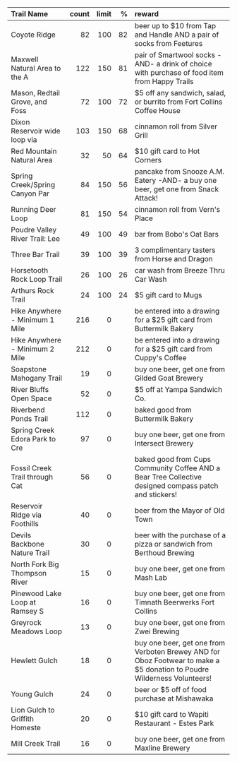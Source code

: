 | Trail Name                     |   count |   limit |   % | reward                                                                                                                  |
|:-------------------------------|--------:|--------:|----:|:------------------------------------------------------------------------------------------------------------------------|
| Coyote Ridge                   |      82 |     100 |  82 | beer up to $10 from Tap and Handle AND a pair of socks from Feetures                                                    |
| Maxwell Natural Area to the A  |     122 |     150 |  81 | pair of Smartwool socks -AND- a drink of choice with purchase of food item from Happy Trails                            |
| Mason, Redtail Grove, and Foss |      72 |     100 |  72 | $5 off any sandwich, salad, or burrito from Fort Collins Coffee House                                                   |
| Dixon Reservoir wide loop via  |     103 |     150 |  68 | cinnamon roll from Silver Grill                                                                                         |
| Red Mountain Natural Area      |      32 |      50 |  64 | $10 gift card to Hot Corners                                                                                            |
| Spring Creek/Spring Canyon Par |      84 |     150 |  56 | pancake from Snooze A.M. Eatery -AND- a buy one beer, get one from Snack Attack!                                        |
| Running Deer Loop              |      81 |     150 |  54 | cinnamon roll from Vern's Place                                                                                         |
| Poudre Valley River Trail: Lee |      49 |     100 |  49 | bar from Bobo's Oat Bars                                                                                                |
| Three Bar Trail                |      39 |     100 |  39 | 3 complimentary tasters from Horse and Dragon                                                                           |
| Horsetooth Rock Loop Trail     |      26 |     100 |  26 | car wash from Breeze Thru Car Wash                                                                                      |
| Arthurs Rock Trail             |      24 |     100 |  24 | $5 gift card to Mugs                                                                                                    |
| Hike Anywhere - Minimum 1 Mile |     216 |       0 |     | be entered into a drawing for a $25 gift card from Buttermilk Bakery                                                    |
| Hike Anywhere - Minimum 2 Mile |     212 |       0 |     | be entered into a drawing for a $25 gift card from Cuppy's Coffee                                                       |
| Soapstone Mahogany Trail       |      19 |       0 |     | buy one beer, get one from Gilded Goat Brewery                                                                          |
| River Bluffs Open Space        |      52 |       0 |     | $5 off at Yampa Sandwich Co.                                                                                            |
| Riverbend Ponds Trail          |     112 |       0 |     | baked good from Buttermilk Bakery                                                                                       |
| Spring Creek Edora Park to Cre |      97 |       0 |     | buy one beer, get one from Intersect Brewery                                                                            |
| Fossil Creek Trail through Cat |      56 |       0 |     | baked good from Cups Community Coffee AND a Bear Tree Collective designed compass patch and stickers!                   |
| Reservoir Ridge via Foothills  |      40 |       0 |     | beer from the Mayor of Old Town                                                                                         |
| Devils Backbone Nature Trail   |      30 |       0 |     | beer with the purchase of a pizza or sandwich from Berthoud Brewing                                                     |
| North Fork Big Thompson River  |      15 |       0 |     | buy one beer, get one from Mash Lab                                                                                     |
| Pinewood Lake Loop at Ramsey S |      16 |       0 |     | buy one beer, get one from Timnath Beerwerks Fort Collins                                                               |
| Greyrock Meadows Loop          |      13 |       0 |     | buy one beer, get one from Zwei Brewing                                                                                 |
| Hewlett Gulch                  |      18 |       0 |     | buy one beer, get one from Verboten Brewey AND for Oboz Footwear to make a $5 donation to Poudre Wilderness Volunteers! |
| Young Gulch                    |      24 |       0 |     | beer or $5 off of food purchase at Mishawaka                                                                            |
| Lion Gulch to Griffith Homeste |      20 |       0 |     | $10 gift card to Wapiti Restaurant - Estes Park                                                                         |
| Mill Creek Trail               |      16 |       0 |     | buy one beer, get one from Maxline Brewery                                                                              |